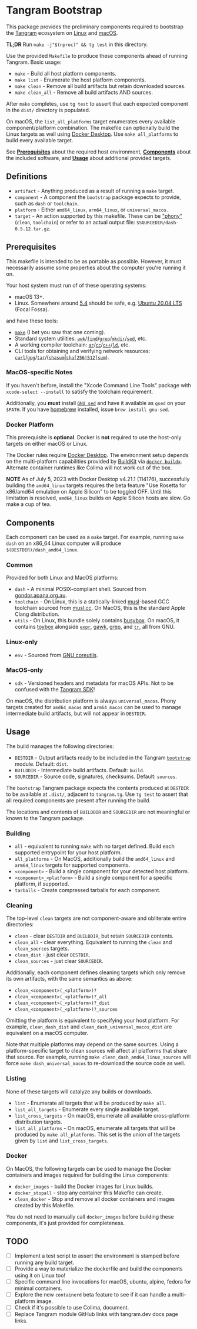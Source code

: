 # Tangram Bootstrap

This package provides the preliminary components required to bootstrap the [Tangram](https://www.tangram.dev) ecosystem on [Linux](https://www.kernel.org) and [macOS](https://www.apple.com/macos/).

**TL;DR** Run `make -j"$(nproc)" && tg test` in this directory.

Use the provided `Makefile` to produce these components ahead of running Tangram. Basic usage:

- `make` - Build all host platform components.
- `make list` - Enumerate the host platform components.
- `make clean` - Remove all build artifacts but retain downloaded sources.
- `make clean_all` - Remove all build artifacts AND sources.

After `make` completes, use `tg test` to assert that each expected component in the `dist/` directory is populated.

On macOS, the `list_all_platforms` target enumerates every available component/platform combination. The makefile can optionally build the Linux targets as well using [Docker Desktop](#docker-platform). Use `make all_platforms` to build every available target.

See [**Prerequisites**](#prerequisites) about the required host environment, **[Components](#components)** about the included software, and [**Usage**](#usage) about additional provided targets.

## Definitions

- `artifact` - Anything produced as a result of running a `make` target.
- `component` - A component the `bootstrap` package expects to provide, such as `dash` or `toolchain`.
- `platform` - Either `amd64_linux`, `arm64_linux`, or `universal_macos`.
- `target` - An action supported by this makefile. These can be ["phony"](https://www.gnu.org/software/make/manual/html_node/Phony-Targets.html) (`clean`, `toolchain`) or refer to an actual output file: `$SOURCEDIR/dash-0.5.12.tar.gz`.

## Prerequisites

This makefile is intended to be as portable as possible. However, it must necessarily assume some properties about the computer you're running it on.

Your host system must run of of these operating systems:

- macOS 13+.
- Linux. Somewhere around [5.4](https://mirrors.edge.kernel.org/pub/linux/kernel/v5.x/) should be safe, e.g. [Ubuntu 20.04 LTS](https://releases.ubuntu.com/20.04/) (Focal Fossa).

<!-- TODO: find out exactly how old we can go! -->

and have these tools:

- [`make`](https://www.gnu.org/software/make/) (I bet you saw that one coming).
- Standard system utilities: [`awk`](https://www.gnu.org/software/gawk/)/[`find`](https://www.gnu.org/software/findutils/)/[`grep`](https://www.gnu.org/software/grep/)/[`mkdir`](https://www.gnu.org/software/coreutils/)/[`sed`](https://www.gnu.org/software/sed/), etc.
- A working compiler toolchain: [`ar`](https://www.gnu.org/software/binutils/)/[`cc`](https://www.gnu.org/software/gcc/)/[`c++`](https://www.gnu.org/software/gcc/)/[`ld`](https://www.gnu.org/software/binutils/), etc.
- CLI tools for obtaining and verifying network resources: [`curl`](https://curl.se)/[`gpg`](https://gnupg.org)/[`tar`](https://www.gnu.org/software/tar/)/([`shasum`](https://linux.die.net/man/1/shasum)|[`sha[256|512]sum`](https://linux.die.net/man/1/sha256sum)).

<!-- TODO run make validate_host -->

### MacOS-specific Notes

If you haven't before, install the "Xcode Command Line Tools" package with `xcode-select --install` to satisfy the toolchain requirement.

Additionally, you **must** install [`GNU sed`](https://www.gnu.org/software/sed/) and have it available as `gsed` on your `$PATH`. If you have [homebrew](https://brew.sh) installed, issue `brew install gnu-sed`.

### Docker Platform

This prerequisite is **optional**. Docker is **not** required to use the host-only targets on either macOS or Linux.

The Docker rules require [Docker Desktop](https://www.docker.com/products/docker-desktop/). The environment setup depends on the multi-platform capabilities provided by [BuildKit](https://docs.docker.com/build/buildkit/) via [`docker buildx`](https://docs.docker.com/engine/reference/commandline/buildx/). Alternate container runtimes like Colima will not work out of the box.

<!-- See https://github.com/abiosoft/colima/issues/44 -->

**NOTE** As of July 5, 2023 with Docker Desktop v4.21.1 (114176), successfully building the `amd64_linux` targets requires the beta feature "Use Rosetta for x86/amd64 emulation on Apple Silicon" to be toggled OFF. Until this limitation is resolved, `amd64_linux` builds on Apple Silicon hosts are slow. Go make a cup of tea.

<!-- Dash builds ok.  -->
<!-- busybox:
scripts/kconfig/conf -s Config.in
#
# using defaults found in .config
#
/bootstrap/sources/busybox-1.36.1/modutils/modutils.c: In function 'filename2modname':
/bootstrap/sources/busybox-1.36.1/modutils/modutils.c:115:1: warning: function may return address of local variable [-Wreturn-local-addr]
  115 | }
      | ^
/bootstrap/sources/busybox-1.36.1/modutils/modutils.c:94:14: note: declared here
   94 |         char local_modname[MODULE_NAME_LEN];
      |              ^~~~~~~~~~~~~
assertion failed [result.value != EEXIST]: VmTracker attempted to allocate existing mapping
(ThreadContextVm.cpp:47 mmap)
gcc: internal compiler error: Trace/breakpoint trap signal terminated program cc1
Please submit a full bug report, with preprocessed source (by using -freport-bug).
See <https://gitlab.alpinelinux.org/alpine/aports/-/issues> for instructions.
make[3]: *** [/bootstrap/sources/busybox-1.36.1/scripts/Makefile.build:197: coreutils/stat.o] Error 4
make[2]: *** [/bootstrap/sources/busybox-1.36.1/Makefile:744: coreutils] Error 2
make[2]: *** Waiting for unfinished jobs....
make[1]: *** [Makefile:112: _all] Error 2
make: *** [Makefile:14: all] Error 2
make: *** [build/amd64_linux/utils] Error 2
 -->

## Components

Each component can be used as a `make` target. For example, running `make dash` on an x86_64 Linux computer will produce `$(DESTDIR)/dash_amd64_linux`.

### Common

Provided for both Linux and MacOS platforms:

- `dash` - A minimal POSIX-compliant shell. Sourced from [gondor.apana.org.au](http://gondor.apana.org.au/~herbert/dash/).
- `toolchain` - On Linux, this is a statically-linked [musl](https://musl.libc.org)-based GCC toolchain sourced from [musl.cc](https://musl.cc). On MacOS, this is the standard Apple Clang distribution.
- `utils` - On Linux, this bundle solely contains [busybox](https://busybox.net/). On macOS, it contains [toybox](http://landley.net/toybox/) alongside [`expr`](https://www.gnu.org/software/coreutils/manual/html_node/expr-invocation.html#expr-invocation), [gawk](https://www.gnu.org/software/gawk/), [grep](https://www.gnu.org/software/grep/), and [`tr`](https://www.gnu.org/software/coreutils/manual/html_node/tr-invocation.html#tr-invocation), all from GNU.

### Linux-only

- `env` - Sourced from [GNU coreutils](https://www.gnu.org/software/coreutils/).

### MacOS-only

- `sdk` - Versioned headers and metadata for macOS APIs. Not to be confused with the [Tangram SDK](https://github.com/tangramdotdev/packages/blob/main/packages/std/sdk.tg)!

On macOS, the distribution platform is always `universal_macos`. Phony targets created for `amd64_macos` and `arm64_macos` can be used to manage intermediate build artifacts, but will not appear in `DESTDIR`.

## Usage

The build manages the following directories:

- `DESTDIR` - Output artifacts ready to be included in the Tangram [`bootstrap`](https://github.com/tangramdotdev/packages/blob/main/packages/std/bootstrap/mod.tg) module. Default: `dist`.
- `BUILDDIR` - Intermediate build artifacts. Default: `build`.
- `SOURCEDIR` - Source code, signatures, checksums. Default: `sources`.

The `bootstrap` Tangram package expects the contents produced at `DESTDIR` to be available at `.dist/`, adjacent to `tangram.tg`. Use `tg test` to assert that all required components are present after running the build.

The locations and contents of `BUILDDIR` and `SOURCEDIR` are not meaningful or known to the Tangram package.

### Building

- `all` - equivalent to running `make` with no target defined. Build each supported entrypoint for your host platform.
- `all_platforms` - On MacOS, additionally build the `amd64_linux` and `arm64_linux` targets for supported components.
- `<component>` - Build a single component for your detected host platform.
- `<component>_<platform>` - Build a single component for a specific platform, if supported.
- `tarballs` - Create compressed tarballs for each component.

### Cleaning

The top-level `clean` targets are not component-aware and obliterate entire directories:

- `clean` - clear `DESTDIR` and `BUILDDIR`, but retain `SOURCEDIR` contents.
- `clean_all` - clear everything. Equivalent to running the `clean` and `clean_sources` targets.
- `clean_dist` - just clear `DESTDIR`.
- `clean_sources` - just clear `SOURCEDIR`.

Additionally, each component defines cleaning targets which only remove its own artifacts, with the same semantics as above:

- `clean_<component>(_<platform>)?`
- `clean_<component>(_<platform>)?_all`
- `clean_<component>(_<platform>)?_dist`
- `clean_<component>(_<platform>)?_sources`

Omitting the platform is equivalent to specifying your host platform. For example, `clean_dash_dist` and `clean_dash_universal_macos_dist` are equivalent on a macOS computer.

Note that multiple platforms may depend on the same sources. Using a platform-specific target to clean sources will affect all platforms that share that source. For example, running `make clean_dash_amd64_linux_sources` will force `make dash_universal_macos` to re-download the source code as well.

### Listing

None of these targets will catalyze any builds or downloads.

- `list` - Enumerate all targets that will be produced by `make all`.
- `list_all_targets` - Enumerate every single available target.
- `list_cross_targets` - On macOS, enumerate all available cross-platform distribution targets.
- `list_all_platforms` - On macOS, enumerate all targets that will be produced by `make all_platforms`. This set is the union of the targets given by `list` and `list_cross_targets`.

### Docker

On MacOS, the following targets can be used to manage the Docker containers and images required for building the Linux components:

- `docker_images` - build the Docker images for Linux builds.
- `docker_stopall` - stop any container this Makefile can create.
- `clean_docker` - Stop and remove all docker containers and images created by this Makefile.

You do not need to manually call `docker_images` before building these components, it's just provided for completeness.

## TODO

- [ ] Implement a test script to assert the environment is stamped before running any build target.
- [ ] Provide a way to materialize the dockerfile and build the components using it on Linux too!
- [ ] Specific command line invocations for macOS, ubuntu, alpine, fedora for minimal containers.
- [ ] Explore the new `containerd` beta feature to see if it can handle a multi-platform image.
- [ ] Check if it's possible to use Colima, document.
- [ ] Replace Tangram module GitHub links with tangram.dev docs page links.
